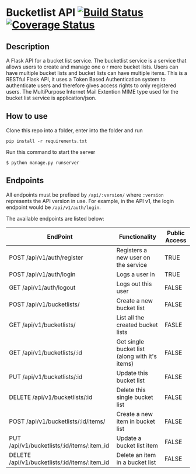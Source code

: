 # Bucketlist API [![Build Status](https://travis-ci.org/andela-ashuaib/bucketlist-api.svg)](https://travis-ci.org/andela-ashuaib/bucketlist-api) [![Coverage Status](https://coveralls.io/repos/andela-ashuaib/bucketlist-api/badge.svg?branch=master&service=github)](https://coveralls.io/github/andela-ashuaib/bucketlist-api?branch=master)


## Description

A Flask API for a bucket list service. The bucketlist service is a service that allows users to create and manage one o r more bucket lists. Users can have multiple bucket lists and bucket lists can have multiple items. This is a RESTful Flask API, it uses a Token Based Authentication system to authenticate users and therefore gives access rights to only registered users. The MultiPurpose Internet Mail Extention MIME type used for the bucket list service is application/json.

## How to use
Clone this repo into a folder, enter into the folder and run

```
pip install -r requirements.txt
```

Run this command to start the server

```
$ python manage.py runserver
```

## Endpoints
All endpoints must be prefixed by ```/api/:version/``` where ```:version``` represents the API version in use. For example, in the API v1, the login endpoint would be ```/api/v1/auth/login```.

The available endpoints are listed below:

EndPoint |Functionality|Public Access
---------|-------------|--------------
POST /api/v1/auth/register|Registers a new user on the service|TRUE
POST /api/v1/auth/login|Logs a user in|TRUE
GET /api/v1/auth/logout|Logs out this user|FALSE
POST /api/v1/bucketlists/|Create a new bucket list|FALSE
GET /api/v1/bucketlists/|List all the created bucket lists|FASLE
GET /api/v1/bucketlists/:id|Get single bucket list (along with it's items)|FALSE
PUT /api/v1/bucketlists/:id|Update this bucket list|FALSE
DELETE /api/v1/bucketlists/:id|Delete this single bucket list|FALSE
POST /api/v1/bucketlists/:id/items/|Create a new item in bucket list|FALSE
PUT /api/v1/bucketlists/:id/items/:item_id|Update a bucket list item|FALSE
DELETE /api/v1/bucketlists/:id/items/:item_id|Delete an item in a bucket list|FALSE
